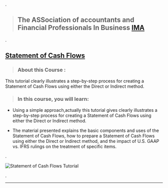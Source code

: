 
.

> ## The ASSociation of accountants and Financial Professionals In Business [IMA ](https://imalc.mycrowdwisdom.com/diweb/mylearning/)


.


##  [Statement of Cash Flows ](https://imalc.mycrowdwisdom.com/diweb/catalog/cert/view/1/id/986f9536-79fd-483a-8ff9-c2f4cfdebfb2)
 
 
> ### About this Course :


This tutorial clearly illustrates a step-by-step process for creating a Statement of Cash Flows using either the Direct or Indirect method. 




> ### In this course, you will learn:



- Using a simple approach,actually this tutorial gives clearly illustrates a step-by-step process for creating a Statement of Cash Flows using either the Direct or Indirect method. 



- The material presented explains the basic components and uses of the Statement of Cash Flows, how to prepare a Statement of Cash Flows using either the Direct or Indirect method, and the impact of U.S. GAAP vs. IFRS rulings on the treatment of specific items.

 
 
.

![Statement of Cash Flows Tutorial](https://user-images.githubusercontent.com/36210723/125935674-99c9051f-6969-452a-83a4-efeee606c199.png)

.

----------------------------------------



